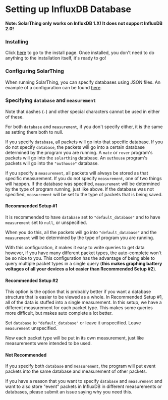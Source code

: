 # Setting up InfluxDB Database
**Note: SolarThing only works on InfluxDB 1.X! It does not support InfluxDB 2.0!**
### Installing
Click [here](https://docs.influxdata.com/influxdb/v1.7/introduction/installation/) to go to the install page.
Once installed, you don't need to do anything to the installation itself, it's ready to go!

### Configuring SolarThing
When running SolarThing, you can specify databases using JSON files. An example of a configuration can be found [here](../../config_templates/databases/influxdb_template.json).

### Specifying `database` and `measurement`
Note that dashes (`-`) and other special characters cannot be used in either of these.

For both `database` and `measurement`, if you don't specify either, it is the same as setting them both
to null.

If you specify `database`, all packets will go into that specific database. If you do not specify
`database`, the packets will go into a certain database determined by the program you are running. A `mate` or `rover` program's
packets will go into the `solarthing` database. An `outhouse` program's packets will go into the `"outhouse"` database.

If you specify a `measurement`, all packets will always be stored as that specific measurement. If you
do not specify `measurement`, one of two things will happen. If the database was specified, `measurement` will be determined by
the type of program running, just like above. If the database was not specified, `measurement` will be set to
the type of packets that is being saved.

#### Recommended Setup #1
It is recommended to have `database` set to `"default_database"` and to have `measurement` set to `null`, or unspecified.

When you do this, all the packets will go into `"default_database"` and the `measurement` will be determined by
the type of program you are running.

With this configuration, it makes it easy to write queries to get data however, if you have many different packet types,
the auto-complete won't be so nice to you. This configuration has the advantage of being able to query multiple packet types
in a single query (**this makes graphing battery voltages of all your devices a lot easier than Recommended Setup #2**).

#### Recommended Setup #2
This option is the option that is probably better if you want a database structure that is easier to be
viewed as a whole. In Recommended Setup #1, all of the data is stuffed into a single measurement. In this setup,
we have a different measurement for each packet type. This makes some queries more difficult, but makes auto complete a lot better.

Set `database` to `"default_database"` or leave it unspecified. Leave `measurement` unspecified.

Now each packet type will be put in its own measurement, just like measurements were intended to be used.

#### Not Recommended
If you specify both `database` and `measurement`, the program will put event packets into the same database and measurement of other packets.

If you have a reason that you want to specify `database` and `measurement` and want to also store
"event" packets in InfluxDB in different measurements or databases, please submit an issue saying why you need this.
